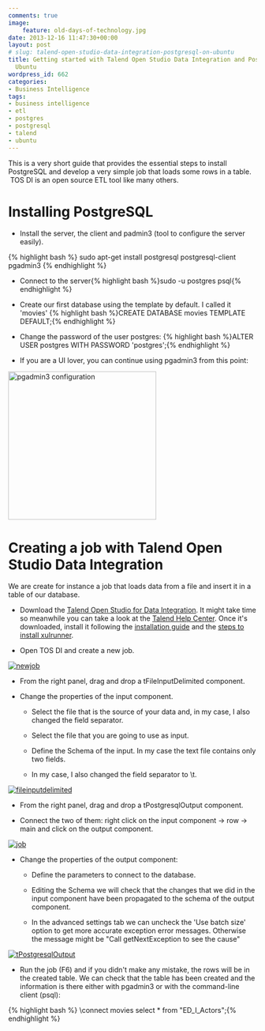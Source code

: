 ```yaml
---
comments: true
image:
    feature: old-days-of-technology.jpg
date: 2013-12-16 11:47:30+00:00
layout: post
# slug: talend-open-studio-data-integration-postgresql-on-ubuntu
title: Getting started with Talend Open Studio Data Integration and PostgreSQL on
  Ubuntu
wordpress_id: 662
categories:
- Business Intelligence
tags:
- business intelligence
- etl
- postgres
- postgresql
- talend
- ubuntu
---
```


This is a very short guide that provides the essential steps to install PostgreSQL and develop a very simple job that loads some rows in a table.  TOS DI is an open source ETL tool like many others.


# Installing PostgreSQL





	
  * Install the server, the client and padmin3 (tool to configure the server easily).
  
  
{% highlight bash %}
sudo apt-get install postgresql postgresql-client pgadmin3
{% endhighlight %}

	
  * Connect to the server{% highlight bash %}sudo -u postgres psql{% endhighlight %}

	
  * Create our first database using the template by default. I called it 'movies'
{% highlight bash %}CREATE DATABASE movies TEMPLATE DEFAULT;{% endhighlight %}

	
  * Change the password of the user postgres:
{% highlight bash %}ALTER USER postgres WITH PASSWORD 'postgres';{% endhighlight %}

	
  * If you are a UI lover, you can continue using pgadmin3 from this point:

<a href="http://jllopezpino.files.wordpress.com/2013/03/pgadmin3-configuration.png">
    <img src="http://jllopezpino.files.wordpress.com/2013/03/pgadmin3-configuration.png?w=300" alt="pgadmin3 configuration" height="300" class="aligncenter size-medium wp-image-666" width="300" />
</a>



# Creating a job with Talend Open Studio Data Integration


We are create for instance a job that loads data from a file and insert it in a table of our database.


  * Download the [Talend Open Studio for Data Integration](http://www.talend.com/download/data-integration). It might take time so meanwhile you can take a look at the [Talend Help Center](https://help.talend.com/display/HOME/Talend+Open+Studio). Once it's downloaded, install it following the [installation guide](http://www.talendforge.org/wiki/doku.php?id=doc:installation_guide) and the [steps to install xulrunner](http://www.talendforge.org/wiki/doku.php?id=doc:installation_on_ubuntu).

	
  * Open TOS DI and create a new job.
  
  
[![newjob](http://jllopezpino.files.wordpress.com/2013/03/newjob.png?w=300)](http://jllopezpino.files.wordpress.com/2013/03/newjob.png)

	
  * From the right panel, drag and drop a tFileInputDelimited component.

	
  * Change the properties of the input component.

    * Select the file that is the source of your data and, in my case, I also changed the field separator.

    * Select the file that you are going to use as input.

    * Define the Schema of the input. In my case the text file contains only two fields.

    * In my case, I also changed the field separator to \t.
    
    
[![fileinputdelimited](http://jllopezpino.files.wordpress.com/2013/03/fileinputdelimited1.png?w=300)](http://jllopezpino.files.wordpress.com/2013/03/fileinputdelimited1.png)




	
  * From the right panel, drag and drop a tPostgresqlOutput component.

	
  * Connect the two of them: right click on the input component -> row -> main and click on the output component.

[![job](http://jllopezpino.files.wordpress.com/2013/03/job1.png?w=300)](http://jllopezpino.files.wordpress.com/2013/03/job1.png)

	
  * Change the properties of the output component:

	
    * Define the parameters to connect to the database.
	
    * Editing the Schema we will check that the changes that we did in the input component have been propagated to the schema of the output component.

    * In the advanced settings tab we can uncheck the 'Use batch size' option to get more accurate exception error messages. Otherwise the message might be "Call getNextException to see the cause"

[![tPostgresqlOutput](http://jllopezpino.files.wordpress.com/2013/03/tpostgresqloutput.png?w=300)](http://jllopezpino.files.wordpress.com/2013/03/tpostgresqloutput.png)

	
  * Run the job (F6) and if you didn't make any mistake, the rows will be in the created table. We can check that the table has been created and the information is there either with pgadmin3 or with the command-line client (psql):


{% highlight bash %}
\connect movies
select * from "ED_I_Actors";{% endhighlight %}
